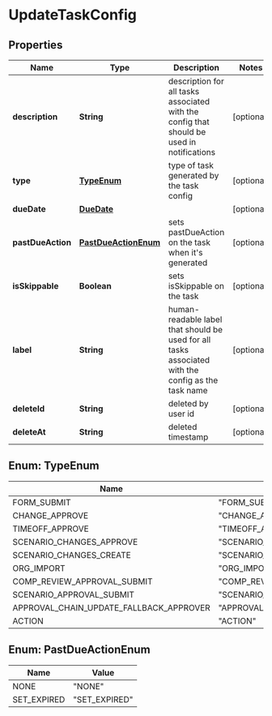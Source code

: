 

# UpdateTaskConfig


## Properties

| Name | Type | Description | Notes |
|------------ | ------------- | ------------- | -------------|
|**description** | **String** | description for all tasks associated with the config that should be used in notifications |  [optional] |
|**type** | [**TypeEnum**](#TypeEnum) | type of task generated by the task config |  [optional] |
|**dueDate** | [**DueDate**](DueDate.md) |  |  [optional] |
|**pastDueAction** | [**PastDueActionEnum**](#PastDueActionEnum) | sets pastDueAction on the task when it&#39;s generated |  [optional] |
|**isSkippable** | **Boolean** | sets isSkippable on the task |  [optional] |
|**label** | **String** | human-readable label that should be used for all tasks associated with the config as the task name |  [optional] |
|**deleteId** | **String** | deleted by user id |  [optional] |
|**deleteAt** | **String** | deleted timestamp |  [optional] |



## Enum: TypeEnum

| Name | Value |
|---- | -----|
| FORM_SUBMIT | &quot;FORM_SUBMIT&quot; |
| CHANGE_APPROVE | &quot;CHANGE_APPROVE&quot; |
| TIMEOFF_APPROVE | &quot;TIMEOFF_APPROVE&quot; |
| SCENARIO_CHANGES_APPROVE | &quot;SCENARIO_CHANGES_APPROVE&quot; |
| SCENARIO_CHANGES_CREATE | &quot;SCENARIO_CHANGES_CREATE&quot; |
| ORG_IMPORT | &quot;ORG_IMPORT&quot; |
| COMP_REVIEW_APPROVAL_SUBMIT | &quot;COMP_REVIEW_APPROVAL_SUBMIT&quot; |
| SCENARIO_APPROVAL_SUBMIT | &quot;SCENARIO_APPROVAL_SUBMIT&quot; |
| APPROVAL_CHAIN_UPDATE_FALLBACK_APPROVER | &quot;APPROVAL_CHAIN_UPDATE_FALLBACK_APPROVER&quot; |
| ACTION | &quot;ACTION&quot; |



## Enum: PastDueActionEnum

| Name | Value |
|---- | -----|
| NONE | &quot;NONE&quot; |
| SET_EXPIRED | &quot;SET_EXPIRED&quot; |



